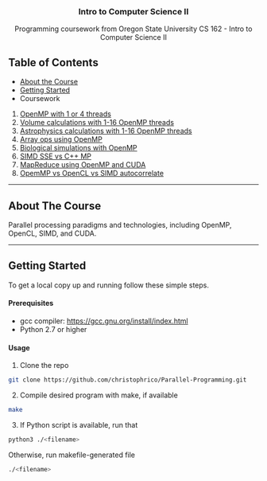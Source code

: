 <!-- HEADER -->
<br />
<p align="center">
  <h3 align="center">Intro to Computer Science II</h3>
  <p align="center">
    Programming coursework from Oregon State University CS 162 - Intro to Computer Science II
</p>


<!-- TABLE OF CONTENTS -->
## Table of Contents
* [About the Course](#about-the-course)
* [Getting Started](#getting-started)
* Coursework
 1. [OpenMP with 1 or 4 threads](https://github.com/christophrico/Parallel-Programming/tree/master/p0)
 2. [Volume calculations with 1-16 OpenMP threads](https://github.com/christophrico/Parallel-Programming/tree/master/p1)
 3. [Astrophysics calculations with 1-16 OpenMP threads](https://github.com/christophrico/Parallel-Programming/tree/master/p2)
 4. [Array ops using OpenMP](https://github.com/christophrico/Parallel-Programming/tree/master/p3)
 5. [Biological simulations with OpenMP](https://github.com/christophrico/Parallel-Programming/tree/master/p4)
 6. [SIMD SSE vs C++ MP](https://github.com/christophrico/Parallel-Programming/tree/master/p5)
 7. [MapReduce using OpenMP and CUDA](https://github.com/christophrico/Parallel-Programming/tree/master/p6)
 8. [OpemMP vs OpenCL vs SIMD autocorrelate](https://github.com/christophrico/Parallel-Programming/tree/master/p7)


---
<!-- ABOUT THE Course -->
## About The Course
Parallel processing paradigms and technologies, including OpenMP, OpenCL, SIMD, and CUDA.

---
<!-- GETTING STARTED -->
## Getting Started
To get a local copy up and running follow these simple steps.


#### Prerequisites
* gcc compiler: https://gcc.gnu.org/install/index.html
* Python 2.7 or higher

#### Usage
1. Clone the repo
```sh
git clone https://github.com/christophrico/Parallel-Programming.git
```
2. Compile desired program with make, if available
```sh
make
```
3. If Python script is available, run that
```sh
python3 ./<filename>
```
Otherwise, run makefile-generated file
```sh
./<filename>
